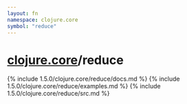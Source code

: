 ```yaml
---
layout: fn
namespace: clojure.core
symbol: "reduce"
---
```


# [clojure.core](../)/reduce

{% include 1.5.0/clojure.core/reduce/docs.md %}
{% include 1.5.0/clojure.core/reduce/examples.md %}
{% include 1.5.0/clojure.core/reduce/src.md %}

